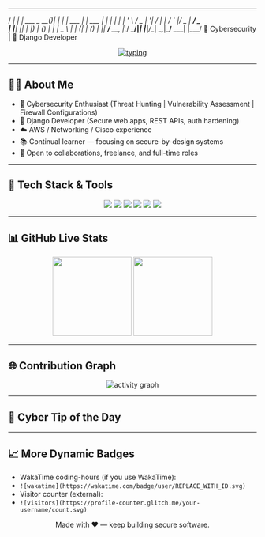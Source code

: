 <!-- README.md - Cybersecurity + Django developer dynamic profile -->


<!-- ASCII Cyber Banner -->

____ _ _ _ _ _
/ ___| _| |__ ___ _ __(_)___| |_ __| | ___ | |_ ___
| | | | | | '_ \ / _ \| '__| / __| __| / _` |/ _ \| __/ _ \
| |__| |_| | |_) | (_) | | | \__ \ |_ | (_| | (_) | || __/
\____\__, |_.__/ \___/|_| |_|___/\__| \__,_|\___/ \__\___|
|___/ 🔐 Cybersecurity | 🐍 Django Developer


<p align="center">
<a href="https://github.com/your-username">
<img src="https://readme-typing-svg.herokuapp.com?size=24&center=true&vCenter=true&width=800&lines=🔐+Cybersecurity+Analyst;🕵️‍♂️+Threat+Hunter;🐍+Django+Developer;☁️+Cloud+and+Networking+Specialist;⚡+Always+Learning+%26+Building" alt="typing"/>
</a>
</p>


---


## 👨‍💻 About Me
- 🔐 Cybersecurity Enthusiast (Threat Hunting | Vulnerability Assessment | Firewall Configurations)
- 🐍 Django Developer (Secure web apps, REST APIs, auth hardening)
- ☁️ AWS / Networking / Cisco experience
- 📚 Continual learner — focusing on secure-by-design systems
- 💼 Open to collaborations, freelance, and full-time roles


---


## 🚀 Tech Stack & Tools
<p align="center">
<img src="https://img.shields.io/badge/Django-%23092E20.svg?&style=for-the-badge&logo=django&logoColor=white" />
<img src="https://img.shields.io/badge/Python-%233776AB.svg?&style=for-the-badge&logo=python&logoColor=white" />
<img src="https://img.shields.io/badge/Cybersecurity-%23000000.svg?&style=for-the-badge&logo=hackaday&logoColor=white" />
<img src="https://img.shields.io/badge/AWS-%23232F3E.svg?&style=for-the-badge&logo=amazon-aws&logoColor=white" />
<img src="https://img.shields.io/badge/Cisco-%231BA0D7.svg?&style=for-the-badge&logo=cisco&logoColor=white" />
<img src="https://img.shields.io/badge/Linux-%23FCC624.svg?&style=for-the-badge&logo=linux&logoColor=black" />
</p>


---


## 📊 GitHub Live Stats
<p align="center">
<!-- Replace your-username with your GitHub handle -->
<img src="https://github-readme-stats.vercel.app/api?username=your-username&show_icons=true&theme=tokyonight&count_private=true" height="160"/>
<img src="https://github-readme-streak-stats.herokuapp.com/?user=your-username&theme=tokyonight" height="160"/>
</p>


---


## 🌐 Contribution Graph
<p align="center">
<img src="https://github-readme-activity-graph.vercel.app/graph?username=your-username&theme=vue-dark" alt="activity graph"/>
</p>


---


## 💬 Cyber Tip of the Day
<!-- this fragment is auto-generated by the workflow and committed to `_dynamic/quote.md` -->


<!-- include the generated fragment -->
<!-- START_DYNAMIC_QUOTE -->
<!-- (workflow inserts content here) -->
<!-- END_DYNAMIC_QUOTE -->


---


## 📈 More Dynamic Badges
- WakaTime coding-hours (if you use WakaTime):
- `![wakatime](https://wakatime.com/badge/user/REPLACE_WITH_ID.svg)`
- Visitor counter (external):
- `![visitors](https://profile-counter.glitch.me/your-username/count.svg)`
<p align="center">Made with ❤️ — keep building secure software.</p>